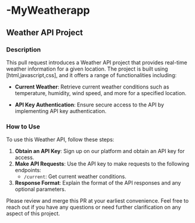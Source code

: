 # -MyWeatherapp
## Weather API Project

### Description
This pull request introduces a Weather API project that provides real-time weather information for a given location. The project is built using [html,javascript,css], and it offers a range of functionalities including:

- **Current Weather**: Retrieve current weather conditions such as temperature, humidity, wind speed, and more for a specified location.


- **API Key Authentication**: Ensure secure access to the API by implementing API key authentication.



### How to Use
To use this Weather API, follow these steps:

1. **Obtain an API Key**: Sign up on our platform and obtain an API key for access.
2. **Make API Requests**: Use the API key to make requests to the following endpoints:
   - `/current`: Get current weather conditions.
3. **Response Format**: Explain the format of the API responses and any optional parameters.






Please review and merge this PR at your earliest convenience. Feel free to reach out if you have any questions or need further clarification on any aspect of this project.



